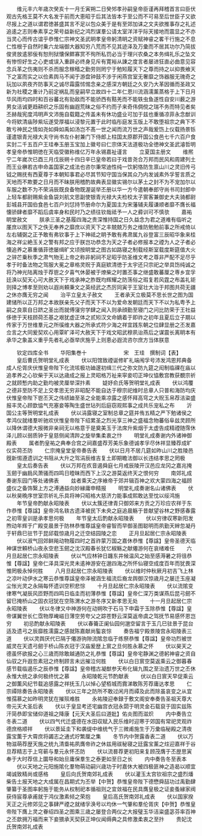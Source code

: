 <!-- { "loadSidebar": true } -->
　　维元丰六年歳次癸亥十一月壬寅朔二日癸邜孝孙嗣皇帝臣谨再拜稽首言曰臣伏观古先格王莫不大名发于前而大恵昭于后其法皆本于至公而不可易至后世臣子又欲尽报上之道以谓君徳甚盛其言不足以包众美于是有至郊加诔之文夫欲推事存之礼述追逺之志则奉素享之荣号益新纪之鸿烈谋羣公请太室洋洋乎际天接地而震显之不亦当灵心而传古谊乎恭惟仁宗神文圣武眀孝皇帝躬清眀之资赋神睿之畧干行施之不息仁性根于自然时乗六龙端御大器知穷八荒而不见其迹泽及万彚而不居其功尔乃简拔俊贤放逺邪佞有恕刑狱懐保鳏寡赏不徇所私罚必当于理兴农桑之本务缉礼乐之坠文有惨怛好生之心吏或误入重辟必终身见斥有寛裕从諌之度言者屡进狂直必曲意见容念兵革之伤夷则不杀而服念稼穑之勤劳则罔宁于勉矧履天下之尊而持之以抑畏飨天下之富而实之以俭素舆马不闻于游盘钟鼓不涉于闲燕宫室无奢靡之饰器服无瑰奇之玩加以夙夜齐防事天之诚尽霜露怵惕念亲之感深方朝廷之久安乃大革因循而圣政又新为社稷之重计乃前定祸乱而皇嗣早立故四十二年仁恩川流涵濡薰蒸格于上下日月华风雨均四时和百谷蕃北有勍敌而不能骄西有黠羌而不能轶虫鱼遂性自安川薮之游男女洁诚更趋耕织之乐固有幽遐荒昧之俗不约而子来奇伟倜傥之瑞不务而特见者矣丕赫哉宪度鸿明声文沛施自载籍之传盖未有休功盛业可加于兹也重循凉菲永念猷训今将欵清庙陟紫坛遂受厚福以浸黎元置于此时临彤庭发玉版上不敢堕祖宗之典下不敢亏神民之情如尧如舜如禹如汤岂不髙一世之闻而流万世之声哉爰饬上仪载扬景铄谨遣银青光禄大夫守尚书左仆射兼门下侍郎上柱国太原郡开国公食邑七千六百户食实封二千五百户王珪奉玉册玉宝加上徽号曰仁宗体天法道极功全徳神文圣武濬哲明孝皇帝恭惟眀徳在天临受徽称维亿万年永锡嘉祉谨言
　　立夏国主册文
　　维熈宁二年嵗次已酉三月戊辰朔十四日辛已皇帝若曰于戏昔尧合万邦而民风和周建列土而王业楙若古申命盖国家之成法也咨尔秉常迪性纯一饮躬恪防生禀山川之灵旧传弓钺之赐抚有西夏尊于本朝知事君必尽其节知守国当保其众乃内发诚素外孚誓言质之天地而不欺要之日月而不昧朕用稽酌故典表显徽实锡尔以茅土之封不为不宠加尔以车服之数不为不荣涓辰既良备物既渥诞举丕册以华一方今遣朝奉郎守尚书司封郎中上轻车都尉赐紫金鱼袋刘航文思副使银青光禄大夫检校太子賔客兼御史大夫骑都尉彭城县开国伯食邑七百户刘怤持节册命尔为夏国主为宋藩辅夫履谦顺者靡不膺长福懐骄肆者靡不蹈后虞率身和民时乃之绩往钦哉祗予一人之彛训可不慎欤
　　嘉祐眀堂赦文
　　朕承三圣之基履四海之贵深惟持国之日久益念为君之道难有临听之厪庶以图天下之佚无奉养之靡庶以资天下之丰兢兢万务之维防勉勉前事之所戒倚以左右辅弼之正予敢有弗钦事于上下神祗之眀予敢有弗肃属九谷登富三辰昭华象来桂海之祥尘絶玉关之警有邦之应于朕岂功恭念为天之子者必修报本之禋为人之子者必懐追养之慕重循菲徳屡缉旷文顷按眀堂之图古如路寝之制载经斯室载度斯筵值大火之骍芒乗秋季之肃气物无上帝之称非躬祠不足昭乎防圣维文考之尊非严配不足尽乎孝于时备法物之驾服大冕之章格灵贶于真庭欵清徳于太宇还只宗祀之举具饬纯诚之将乃神光陆离烛于荐鬯之夕喜气休晏被于燎柴之时置丕事之继盛敢蕃厘之専乡宜孚廷涣以契天心可大赦天下于戏承神之胙既均辉耀之防荡俗之瑕复若风霆之布盖礼钜则择之博孝至则劝以遐尚頼秉文之英经武之杰厉同寅于王室壮大治于邦图共荷无疆之休亦膺无穷之闻
　　治平立皇太子赦文
　　王者承天立极莫不思长世之图为国建储所以正万邦之本故朕亲先父子而天下不以为爱命发朝廷而天下不以为私粤予上嗣之良禀自日跻之圣出而就傅寖穷学肆之闻入则承顔勤至寝门之问比防荣于王社益侈徳于天枝顾荷丕基之艰犹虚正体之贰矧汉文命嫡着于即祚之初年且夏后立子期以传家于万世维羣元之所徯维大器之所承式符少海之祥宜践东朝之位肆显册之丕发嘉佥言之大同爰契欢心用覃旷泽可大赦天下于戏文昭武穆夙诒燕后之谋震长离眀本有承华之象盖义重乎先者礼必亟举庆施乎上则恵必遐流咨尔庶方当体朕意












　　钦定四库全书
　　华阳集巻十　　　　　　　宋　王珪　撰制词【表】
　　皇后曹氏贺明堂礼成表
　　伏以阳馆致禋诞修旷礼端闱孚号沛发鸿恩邦典备成人伦胥庆伏惟皇帝陛下化流垓极功廸邃初缉三代之弥文防九筵之闳制临祼在庙以追孝养之心钦柴于天以达歳成之报上灵昭格万祉来寜妾叨正坤仪恊敷宫教获覩宗祈之就顾慙内助之勤均被灵厘举深抃素
　　媫妤俞氏等贺明堂礼成表
　　伏以鸿覆之德非至防不足上交孝思无穷非昭配不能自达于穆宗祀维时总章人只普和海防均庆伏惟皇帝陛下鬯丕天之伟绩廸至圣之全能乘凉露之感怀拜高穹之大贶玉帛荐洁粢盛报丰灵心顾歆恊气充塞妾等陶生盛世玷列后庭窃观熙事之成共乐宠私之布
　　沂国公主等贺明堂礼成表
　　伏以涓露寝之室制总章之筵并侑五精之严下勉诸侯之孝鸿仪就绪羣听驰欢伏惟皇帝陛下绍累圣之烈光享三神之盛福念物蕃俗阜兹灵顾所以降休谓德大报微非亲祠无以格意于是奠美玉于法席升紫烟于太虚告成精禋随霈休泽儿顾以弱质钟于皇慈侧闻清跸之旋举集柔衷之忭
　　明堂礼成奏谢内外诸神御殿表
　　属者酌皇祐之典奉合宫之祠嘉盛荐芳美乐象德诚孝孚尽休祥显臻荐成旷仪实荷丕防
　　仁宗掩皇堂皇帝奏告表
　　伏以日月不居几筵如昨山川之胜陵邑旣新惕遵遗训之书阻从大升之驾涓辰维吉复土即期瞻法御以长违结孝思之罔极
　　皇太后奏告表
　　伏以万邦在疚音遏舜庭七月戒辰陵开汉邑应龙冈之嘉兆掩玉劒于幽扃风萧骚而四鸣日曀昧而西下上汉之游莫返终天之恨何穷
　　南郊礼成奏谢东园门等处诸佛表
　　兹者乘天之序飨帝于郊并辑百神之欢大蒙四海之福顾盛仪之备饰繄上方之溥通益向妙縁庸申精报
　　明堂礼成奏谢名山诸佛表
　　伏以秋昊晩序世室宗祈礼乐具将神只昭格大慈济力能事成熙敢达至忱以绥鸿施
　　年节皇帝酌献永昭陵表
　　伏以太簇还律青只御郊来方贡之万珍应农祥于东作恭惟【尊諡】皇帝鸿名轶古遗泽被民下未央之庭追晨觞于昔献望谷林之野感春露之初零皇训是承孝思何极
　　年节皇太后酌献永昭陵表
　　伏以穷律収寒新阳发煦动年辉于广殿变晨景于防林恭惟尊諡皇帝睿智而早御圣图聪明而夙勤天縡忽凝丹于轩鼎巳驻节于昆邱载惊歳月之迁空结园陵之恋
　　正月旦起居仁宗永昭陵表
　　伏以淑气回郊鲜飚动物履四时之首祚蒙万国之嘉休恭惟【尊諡】皇帝圣德天临神谋世頼桥山夜永空悲玉劒之沈汉殿春长犹忆椒觞之献僊游何在哀绪难任
　　六月旦起居仁宗永昭陵表
　　伏以气应林钟日躔东井候温风之始至感溽暑之将徂恭惟【尊諡】皇帝仁泽具深光灵未逺神游安在邈四海之所怀仙寝空成度百年而犹畏深惟罔极永悼何胜
　　八月旦起居仁宗永昭陵表
　　伏以维时仲秋厥月初吉飞上林之凉叶动伊水之寒云恭惟尊諡皇帝泽被涵生福流后裔龙舆御汉惊歳月之屡迁玉座凝尘怅光灵之永隔每怀遗训空积悲悰
　　十月旦起居仁宗永昭陵表
　　伏以流隂变律寒气凝辰风匝野而四鸣日临圭而初薄恭惟【尊諡】皇帝仁深万类谋燕后昆弓劒不留巳掩桥山之固衣冠犹在空陈渭水之游冬序又新孝思无处
　　十一月旦起居仁宗永昭陵表
　　伏以冬律又中神游何在动朔吹于石马下申霜于玉除恭惟【尊諡】皇帝谋翼世长仁霑物厚崦嵫日薄空劳夸父之踪苍野云深莫返帝虞之驾抚节易感怀恩岂穷
　　初忌酌献永昭陵表
　　伏以春籥正阑仙园何邈空留言于玉几巳驻景于昆台适及遗弓之辰靡胜濡露之感就陈嘉献尚鍳哀悰
　　奏告福宁殿景陵宫永昭陵表三道
　　伏以灵舆厌代已隔于僊游驹隙流隂忽临于练祭恭惟【尊諡】皇帝功烈被世威灵在天遗弓劒于桥山陈衣冠于汉庙爰歴上賔之旦何胜永慕之怀
　　伏以昊天之德虽怀欲报之心三歳而除敢越通防之礼恭惟【尊諡】皇帝宅静渊之德躬神睿之资自仙驭之升遐忽素冠之终制顾言未远摧泣何胜
　　伏以白日賔空莫返乘云之御暮春感节载临遏乐之辰恭惟【尊諡】皇帝稽古凝猷参天布化辑九围之至治遗万世之丕休永惟大统之承何极终忧之慕
　　永昭陵乾元节酌献表
　　伏以白日賔天早促乘云之御薫风纪节载追感露之祥抚玉几以悼心望栢城而霣涕敢陈芳荐庸达孝思
　　仁宗禫除奏告永昭陵表
　　伏以三年之防所不敢过闲月而禫及此而除虽哀变之从宜惟孺慕之如昨明灵犹在摧殒难胜
　　永祐陵迎奉録于敷文阁安奉奏告圣祖天尊大帝元天大圣后表
　　伏以于皇显考还宅幽宫衣冠永閟于明灵金石载裒于固实兹陈汗简恭即宝储仰道祖之降康【元天大圣后曰道妣】佑炎图而滋炽
　　内中奏告立冬表二道
　　伏以四气代迁盛德在水田収赋入民乐维时迎寒于郊国有常祀灵观祚德庶格顺祥
　　伏以景延圭下和袭缇中维统气于三微甫施生于万彚临秘殿之清夜露宝薫于大霄庶将蠲志之通式竚繁厘之集
　　冬节内中贺露香表二道
　　伏以万物滋萌荐歴天施之统九清埀祐夙膺帝祚之休兹用祓秘寝之廷露宝薰之炷迎嘉祥于谷旦荐精志于上穹蕲与羣元永怀丕防
　　伏以流晷荐更初阳来复顾茂膺于丕歴思寅奉于大时荐信上圜导和始旦庸保羣生之泰更如至日之长
　　内中奏告冬至表本
　　伏以天地之元阳施隂化羣物萌动嗣兴歳功于时嘉休大被四极匪神之造曷以顺宜竭诚致精尚或感格
　　皇后向氏贺南郊礼成表
　　伏以灌玉太宫钦祖宗之盛烈燔柴告土报天地之大成属在昌期式为丕举【中贺】恭惟皇帝陛下德懋舜喆功过禹勤肆肇纂于圣图率躬施于能务从权制祀本循祖则之宜敛福在民具膺皇极之证妾蚤縁家阀获侍宸尊承甫就于鸿仪激素倾之荣抱
　　皇后高氏贺南郊礼成表
　　伏以国家揆天正之元修郊见之事肆严禋之就绪孚涣号以均休一气肇和羣伦胥庆【中贺】恭惟皇帝陛下膺上灵之眷绍四圣之图乘三歳之屡登合两仪之大报璧玉华洁粢盛苾芬率百神之丕歆拥万福而来下妾猥承天契获正坤仪闻缛典之具修激柔衷之至抃
　　贵妃沈氏贺南郊礼成表
